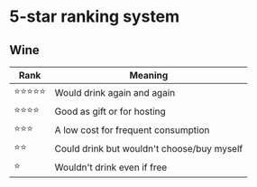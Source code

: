 # 5-star ranking system

## Wine

| Rank  | Meaning                                    |
|-------|--------------------------------------------|
| ⭐⭐⭐⭐⭐ | Would drink again and again                |
| ⭐⭐⭐⭐  | Good as gift or for hosting                |
| ⭐⭐⭐   | A low cost for frequent consumption        |
| ⭐⭐    | Could drink but wouldn't choose/buy myself |
| ⭐     | Wouldn't drink even if free                |
